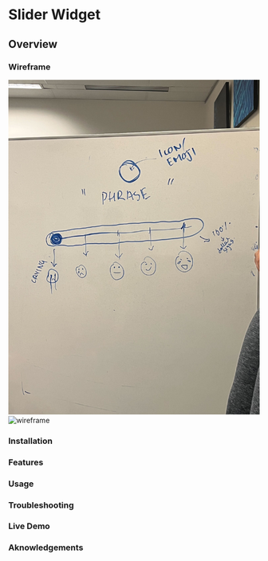 # Slider Widget

## Overview


### Wireframe
![Wireframe](images/IMG_6194.jpg)
<img src="IMG_6194.jpg" alt="wireframe" width="200"/>

### Installation


### Features


### Usage


### Troubleshooting


### Live Demo


### Aknowledgements
